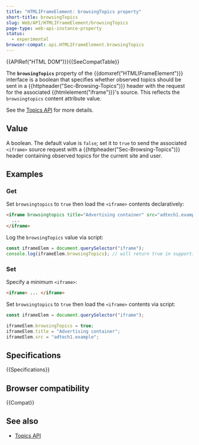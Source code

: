 ```yaml
---
title: "HTMLIFrameElement: browsingTopics property"
short-title: browsingTopics
slug: Web/API/HTMLIFrameElement/browsingTopics
page-type: web-api-instance-property
status:
  - experimental
browser-compat: api.HTMLIFrameElement.browsingTopics
---
```


{{APIRef("HTML DOM")}}{{SeeCompatTable}}

The **`browsingTopics`** property of the {{domxref("HTMLIFrameElement")}} interface is a boolean that specifies whether observed topics should be sent in a {{httpheader("Sec-Browsing-Topics")}} header with the request for the associated {{htmlelement("iframe")}}'s source. This reflects the `browsingtopics` content attribute value.

See the [Topics API](/en-US/docs/Web/API/Topics_API) for more details.

## Value

A boolean. The default value is `false`; set it to `true` to send the associated `<iframe>` source request with a {{httpheader("Sec-Browsing-Topics")}} header containing observed topics for the current site and user.

## Examples

### Get

Set `browsingtopics` to `true` then load the `<iframe>` contents declaratively:

```html
<iframe browsingtopics title="Advertising container" src="adtech1.example">
  ...
</iframe>
```

Log the `browsingTopics` value via script:

```js
const iframeElem = document.querySelector("iframe");
console.log(iframeElem.browsingTopics); // will return true in supporting browsers
```

### Set

Specify a minimum `<iframe>`:

```html
<iframe> ... </iframe>
```

Set `browsingtopics` to `true` then load the `<iframe>` contents via script:

```js
const iframeElem = document.querySelector("iframe");

iframeElem.browsingTopics = true;
iframeElem.title = "Advertising container";
iframeElem.src = "adtech1.example";
```

## Specifications

{{Specifications}}

## Browser compatibility

{{Compat}}

## See also

- [Topics API](/en-US/docs/Web/API/Topics_API)
